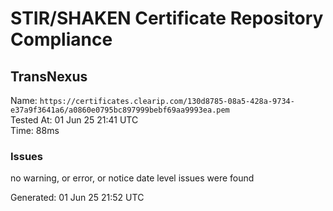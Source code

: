 # STIR/SHAKEN Certificate Repository Compliance

## TransNexus

Name: `https://certificates.clearip.com/130d8785-08a5-428a-9734-e37a9f3641a6/a0860e0795bc897999bebf69aa9993ea.pem`\
Tested At: 01 Jun 25 21:41 UTC\
Time: 88ms

### Issues

no warning, or error, or notice date level issues were found

Generated: 01 Jun 25 21:52 UTC
